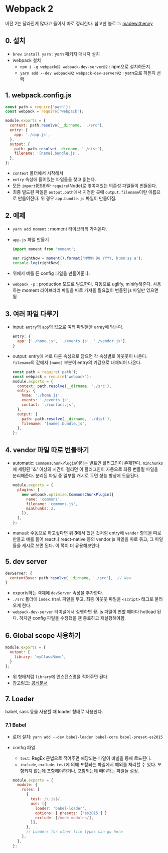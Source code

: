 # Webpack 2

버전 2는 달라진게 많다고 들어서 따로 정리한다. 참고한 블로그: [madewithenvy](https://blog.madewithenvy.com/getting-started-with-webpack-2-ed2b86c68783#.6jjoobds3)

## 0. 설치

- `brew install yarn` : yarn 패키지 매니저 설치
- webpack 설치
    + `npm i -g webpack@2 webpack-dev-server@2` : npm으로 설치하든지
    + `yarn add --dev webpack@2 webpack-dev-server@2` : yarn으로 하든지 선택

## 1. webpack.config.js

```js
const path = require('path');
const webpack = require('webpack');

module.exports = {
  context: path.resolve(__dirname, './src'),
  entry: {
    app: './app.js',
  },
  output: {
    path: path.resolve(__dirname, './dist'),
    filename: '[name].bundle.js',
  },
};
```

- `context` 폴더에서 시작해서
- `entry` 속성에 들어있는 파일들을 찾고 읽는다.
- 모든 `import`(ES6)와 `require`(Node)로 엮여져있는 의존성 파일들이 번들된다.
- 최종 빌드된 파일은 `output.path`에서 지정한 곳에 `output.filename`이란 이름으로 만들어진다. 위 경우 `app.bundle.js` 파일이 만들어짐.

## 2. 예제

- `yarn add moment` : moment 라이브러리 가져온다.
- `app.js` 파일 만들기

    ```js
    import moment from 'moment';
    
    var rightNow = moment().format('MMMM Do YYYY, h:mm:ss a');
    console.log(rightNow);
    ```

- 위에서 예를 든 config 파일을 만들어준다.
- `webpack -p` : production 모드로 빌드한다. 자동으로 uglify, minify해준다. 사용하는 moment 라이브러리 파일을 따로 가져올 필요없이 번들된 js 파일만 있으면 됨

## 3. 여러 파일 다루기

- input: `entry`의 `app`의 값으로 여러 파일들을 array에 담는다.

    ```js
    entry: {
      app: ['./home.js', './events.js', './vendor.js'],
    }
    ```

- output: entry에 서로 다른 속성으로 담으면 각 속성별로 아웃풋이 나온다. `filename`의 값에서 `[name]` 부분이 entry의 키값으로 대체되어 나온다.

    ```js
    const path = require('path');
    const webpack = require('webpack');
    module.exports = {
      context: path.resolve(__dirname, './src'),
      entry: {
        home: './home.js',
        events: './events.js',
        contact: './contact.js',
      },
      output: {
        path: path.resolve(__dirname, './dist'),
        filename: '[name].bundle.js',
      },
    };
    ```

## 4. vendor 파일 따로 번들하기

- automatic: `CommonsChunkPlugin`이라는 빌트인 플러그인이 존재한다. `minChunks`에 세팅된 '초' 이상의 시간이 걸리면 이 플러그인이 자동으로 최종 번들될 파일을 분리해준다. 분리된 파일 중 일부를 캐시로 두면 성능 향상에 도움된다.

    ```js
    module.exports = {
      plugins: [
        new webpack.optimize.CommonsChunkPlugin({
          name: 'commons',
          filename: 'commons.js',
          minChunks: 2,
        }),
      ],
    };
    ```

- manual: 수동으로 하고싶다면 위 **3**에서 했던 것처럼 entry에 `vender` 항목을 따로 만들고 예를 들어 react나 react-native 등의 vendor js 파일을 따로 묶고, 그 파일들을 캐시로 쓰면 된다. 이 쪽이 더 유용해보인다.

## 5. dev server

```js
devServer: {
  contentBase: path.resolve(__dirname, './src'),  // New
}
```

- exports하는 객체에 `devServer` 속성을 추가한다.
- `./src` 폴더에 `index.html` 파일을 두고, 최종 아웃풋 파일을 `<script>` 태그로 불러오게 한다.
- `webpack-dev-server` 터미널에서 실행하면 끝. js 파일이 변할 때마다 hotload 된다. 하지만 config 파일을 수정했을 땐 종료하고 재실행해야함.

## 6. Global scope 사용하기

```js
module.exports = {
  output: {
    library: 'myClassName',
  }
};
```

- 위 형태처럼 `library`에 인스턴스명을 적어주면 된다.
- 참고링크: [공식문서](https://webpack.js.org/concepts/output/#output-library)

## 7. Loader

babel, sass 등을 사용할 때 loader 형태로 사용한다.

### 7.1 Babel

- 로더 설치: `yarn add --dev babel-loader babel-core babel-preset-es2015`
- config 파일
    + `test`: RegEx 문법으로 적어주면 해당되는 파일이 바벨을 통해 로드된다.
    + `include`, `exclude`: `test`에 의해 포함되는 파일에서 예외를 처리할 수 있다. 포함되지 않는데 포함해야하거나, 포함되는데 빼야하는 파일들 설정.

    ```js
    module.exports = {
      module: {
        rules: [
          {
            test: /\.js$/,
            use: [{
              loader: 'babel-loader',
              options: { presets: ['es2015'] }
              exclude: [/node_modules/],
            }],
          },
          // Loaders for other file types can go here
        ],
      },
    };
    ```
